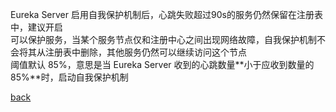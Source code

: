 Eureka Server 启用自我保护机制后，心跳失败超过90s的服务仍然保留在注册表中，建议开启  
可以保护服务，当某个服务节点仅和注册中心之间出现网络故障，自我保护机制不会将其从注册表中删除，其他服务仍然可以继续访问这个节点  
阈值默认 85%，意思是当 Eureka Server 收到的心跳数量**小于应收到数量的85%**时，启动自我保护机制  

[back](../3.md)  